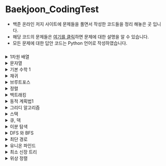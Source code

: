 # Baekjoon_CodingTest
- 백준 온라인 저지 사이트에 문제들을 풀면서 작성한 코드들을 정리 해놓은 곳 입니다.
- 해당 코드의 문제들은 [여기를 클릭](https://www.acmicpc.net/step)하면 문제에 대한 설명을 알 수 있습니다.
- 모든 문제에 대한 답안 코드는 Python 언어로 작성하였습니다.
### 
<details><summary> 1차원 배열 </summary>

- **배열을 사용해 봅시다.**
* [Baekjoon_10818_최소, 최대](https://github.com/gkcksrbs/Baekjoon_CodingTest/blob/master/src/1%EC%B0%A8%EC%9B%90%20%EB%B0%B0%EC%97%B4/Baekjoon_10818_%EC%B5%9C%EC%86%8C%2C%20%EC%B5%9C%EB%8C%80.py)
* [Baekjoon_2562_최댓값](https://github.com/gkcksrbs/Baekjoon_CodingTest/blob/master/src/1%EC%B0%A8%EC%9B%90%20%EB%B0%B0%EC%97%B4/Baekjoon_2562_%EC%B5%9C%EB%8C%93%EA%B0%92.py)
* [Baekoon_2577_숫자의 개수](https://github.com/gkcksrbs/Baekjoon_CodingTest/blob/master/src/1%EC%B0%A8%EC%9B%90%20%EB%B0%B0%EC%97%B4/Baekjoon_2577_%EC%88%AB%EC%9E%90%EC%9D%98%20%EA%B0%9C%EC%88%98.py)
* [Baekjoon_3052_나머지](https://github.com/gkcksrbs/Baekjoon_CodingTest/blob/master/src/1%EC%B0%A8%EC%9B%90%20%EB%B0%B0%EC%97%B4/Baekjoon_3052_%EB%82%98%EB%A8%B8%EC%A7%80.py)
* [Baekjoon_1546_평균](https://github.com/gkcksrbs/Baekjoon_CodingTest/blob/master/src/1%EC%B0%A8%EC%9B%90%20%EB%B0%B0%EC%97%B4/Baekjoon_1546_%ED%8F%89%EA%B7%A0.py)
* [Baekjoon_8958_OX퀴즈](https://github.com/gkcksrbs/Baekjoon_CodingTest/blob/master/src/1%EC%B0%A8%EC%9B%90%20%EB%B0%B0%EC%97%B4/Baekjoon_8958_OX%ED%80%B4%EC%A6%88.py)
* [Baekjoon_4344_평균은 넘겠지](https://github.com/gkcksrbs/Baekjoon_CodingTest/blob/master/src/1%EC%B0%A8%EC%9B%90%20%EB%B0%B0%EC%97%B4/Baekjoon_4344_%ED%8F%89%EA%B7%A0%EC%9D%80%20%EB%84%98%EA%B2%A0%EC%A7%80.py)

</details>

<details><summary> 문자열 </summary>

- **문자열들을 다루는 문제들을 해결해 봅시다.**
* [Baekjoon_11654_아스키코드](https://github.com/gkcksrbs/Baekjoon_CodingTest/blob/master/src/%EB%AC%B8%EC%9E%90%EC%97%B4/Baekjoon_11654_%EC%95%84%EC%8A%A4%ED%82%A4%EC%BD%94%EB%93%9C.py)
* [Baekjoon_11720_숫자의 합](https://github.com/gkcksrbs/Baekjoon_CodingTest/blob/master/src/%EB%AC%B8%EC%9E%90%EC%97%B4/Baekjoon_11720_%EC%88%AB%EC%9E%90%EC%9D%98%20%ED%95%A9.py)
* [Baekjoon_10809_알파벳 찾기](https://github.com/gkcksrbs/Baekjoon_CodingTest/blob/master/src/%EB%AC%B8%EC%9E%90%EC%97%B4/Baekjoon_10809_%EC%95%8C%ED%8C%8C%EB%B2%B3%20%EC%B0%BE%EA%B8%B0.py)
* [Baekjoon_2675_문자열반복](https://github.com/gkcksrbs/Baekjoon_CodingTest/blob/master/src/%EB%AC%B8%EC%9E%90%EC%97%B4/Baekjoon_2675_%EB%AC%B8%EC%9E%90%EC%97%B4%EB%B0%98%EB%B3%B5.py)
* [Baekjoon_1157_단어 공부](https://github.com/gkcksrbs/Baekjoon_CodingTest/blob/master/src/%EB%AC%B8%EC%9E%90%EC%97%B4/Baekjoon_1157_%EB%8B%A8%EC%96%B4%20%EA%B3%B5%EB%B6%80.py)
* [Baekjoon_1152_단어의 개수](https://github.com/gkcksrbs/Baekjoon_CodingTest/blob/master/src/%EB%AC%B8%EC%9E%90%EC%97%B4/Baekjoon_1152_%EB%8B%A8%EC%96%B4%EC%9D%98%20%EA%B0%9C%EC%88%98.py)
* [Baekjoon_2908_상수](https://github.com/gkcksrbs/Baekjoon_CodingTest/blob/master/src/%EB%AC%B8%EC%9E%90%EC%97%B4/Baekjoon_2908_%EC%83%81%EC%88%98.py)
* [Baekjoon_5622_다이얼](https://github.com/gkcksrbs/Baekjoon_CodingTest/blob/master/src/%EB%AC%B8%EC%9E%90%EC%97%B4/Baekjoon_5622_%EB%8B%A4%EC%9D%B4%EC%96%BC.py)
* [Baekjoon_2941_크로아티아 알파벳](https://github.com/gkcksrbs/Baekjoon_CodingTest/blob/master/src/%EB%AC%B8%EC%9E%90%EC%97%B4/Baekjoon_2941_%ED%81%AC%EB%A1%9C%EC%95%84%ED%8B%B0%EC%95%84%20%EC%95%8C%ED%8C%8C%EB%B2%B3.py)
* [Baekjoon_1316_그룹 단어 체커](https://github.com/gkcksrbs/Baekjoon_CodingTest/blob/master/src/%EB%AC%B8%EC%9E%90%EC%97%B4/Baekjoon_1316_%EA%B7%B8%EB%A3%B9%20%EB%8B%A8%EC%96%B4%20%EC%B2%B4%EC%BB%A4.py)

</details>

<details><summary> 기본 수학 1 </summary>

- **수학 문제로 수학적 사고력을 길러봅시다.**
* [Baekjoon_1712_손익분기점](https://github.com/gkcksrbs/Baekjoon_CodingTest/blob/master/src/%EA%B8%B0%EB%B3%B8%20%EC%88%98%ED%95%99%201/Baekjoon_1712_%EC%86%90%EC%9D%B5%EB%B6%84%EA%B8%B0%EC%A0%90.py)
* [Baekjoon_2292_벌집]
* [Baekjoon_1193_분수찾기]
* [Baekoon_2869_달팽이는 올라가고 싶다]
* [Baekjoon_10250_ACM 호텔]
* [Baekjoon_2775_부녀회장이 될테야]
* [Baekjoon_2839_설탕 배달](https://github.com/gkcksrbs/Baekjoon_CodingTest/blob/master/src/%EA%B8%B0%EB%B3%B8%20%EC%88%98%ED%95%99%201/Baekjoon_2839_%EC%84%A4%ED%83%95%20%EB%B0%B0%EB%8B%AC.py)
* [Baekjoon_10757_큰 수 A+B]
* [Baekjoon_1011_ly me to the Alpha Centauri]
</details>

<details><summary> 재귀 </summary>

- **재귀함수를 다뤄봅시다.**
* [Baekjoon_10872_팩토리얼](https://github.com/gkcksrbs/Baekjoon_CodingTest/blob/master/src/%EC%9E%AC%EA%B7%80/Baekjoon_10872_%ED%8C%A9%ED%86%A0%EB%A6%AC%EC%96%BC.py)
* [Baekjoon_10870_피보나치 수 5](https://github.com/gkcksrbs/Baekjoon_CodingTest/blob/master/src/%EC%9E%AC%EA%B7%80/Baekjoon_10870_%ED%94%BC%EB%B3%B4%EB%82%98%EC%B9%98%20%EC%88%98%205.py)
* [Baekjoon_2447_별 찍기 - 10](https://github.com/gkcksrbs/Baekjoon_CodingTest/blob/master/src/%EC%9E%AC%EA%B7%80/Baekjoon_2447_%EB%B3%84%20%EC%B0%8D%EA%B8%B0%20-%2010.py)
* [Baekjoon_11729_하노이 탑 이동 순서](https://github.com/gkcksrbs/Baekjoon_CodingTest/blob/master/src/%EC%9E%AC%EA%B7%80/Baekjoon_11729_%ED%95%98%EB%85%B8%EC%9D%B4%20%ED%83%91%20%EC%9D%B4%EB%8F%99%20%EC%88%9C%EC%84%9C.py)
</details>

<details><summary> 브루트포스 </summary>

- **가장 간단한 알고리즘인, 모든 경우의 수를 검사하는 브루트 포스 알고리즘을 배워 봅시다.**
* [Baekjoon_2798_블랙잭](https://github.com/gkcksrbs/Baekjoon_CodingTest/blob/master/src/%EB%B8%8C%EB%A3%A8%ED%8A%B8%20%ED%8F%AC%EC%8A%A4/Baekjoon_2798_%EB%B8%94%EB%9E%99%EC%9E%AD.py)
* [Baekjoon_2231_분해합](https://github.com/gkcksrbs/Baekjoon_CodingTest/blob/master/src/%EB%B8%8C%EB%A3%A8%ED%8A%B8%20%ED%8F%AC%EC%8A%A4/Baekjoon_2231_%EB%B6%84%ED%95%B4%ED%95%A9.py)
* [Baekjoon_7568_덩치](https://github.com/gkcksrbs/Baekjoon_CodingTest/blob/master/src/%EB%B8%8C%EB%A3%A8%ED%8A%B8%20%ED%8F%AC%EC%8A%A4/Baekjoon_7568_%EB%8D%A9%EC%B9%98.py)
* [Baekjoon_1018_체스판 다시 칠하기](https://github.com/gkcksrbs/Baekjoon_CodingTest/blob/master/src/%EB%B8%8C%EB%A3%A8%ED%8A%B8%20%ED%8F%AC%EC%8A%A4/Baekjoon_1018_%EC%B2%B4%EC%8A%A4%ED%8C%90%20%EB%8B%A4%EC%8B%9C%20%EC%B9%A0%ED%95%98%EA%B8%B0.py)
* [Baekjoon_1436_영화감독 숌](https://github.com/gkcksrbs/Baekjoon_CodingTest/blob/master/src/%EB%B8%8C%EB%A3%A8%ED%8A%B8%20%ED%8F%AC%EC%8A%A4/Baekjoon_1436_%EC%98%81%ED%99%94%EA%B0%90%EB%8F%85%20%EC%88%8C.py)
</details>

<details><summary> 정렬 </summary>

- **배열의 원소를 순서대로 나열하는 알고리즘을 배워 봅시다.**
* [Beakjoon_2750_수 정렬하기](https://github.com/gkcksrbs/Baekjoon_CodingTest/blob/master/src/%EC%A0%95%EB%A0%AC/Beakjoon_2750_%EC%88%98%20%EC%A0%95%EB%A0%AC%ED%95%98%EA%B8%B0.py)
* [Baekjoon_2751_수 정렬하기 2](https://github.com/gkcksrbs/Baekjoon_CodingTest/blob/master/src/%EC%A0%95%EB%A0%AC/Baekjoon_2751_%EC%88%98%20%EC%A0%95%EB%A0%AC%ED%95%98%EA%B8%B0%202.py)
* [Baekjoon_10989_수 정렬하기 3](https://github.com/gkcksrbs/Baekjoon_CodingTest/blob/master/src/%EC%A0%95%EB%A0%AC/Baekjoon_10989_%EC%88%98%20%EC%A0%95%EB%A0%AC%ED%95%98%EA%B8%B0%203.py)
* [Baekjoon_2108_통계학](https://github.com/gkcksrbs/Baekjoon_CodingTest/blob/master/src/%EC%A0%95%EB%A0%AC/Baekjoon_2108_%ED%86%B5%EA%B3%84%ED%95%99.py)
* [Baekjoon_1427_소트인사이드](https://github.com/gkcksrbs/Baekjoon_CodingTest/blob/master/src/%EC%A0%95%EB%A0%AC/Baekjoon_1427_%EC%86%8C%ED%8A%B8%EC%9D%B8%EC%82%AC%EC%9D%B4%EB%93%9C.py)
* [Baekjoon_11650_좌표 정렬하기](https://github.com/gkcksrbs/Baekjoon_CodingTest/blob/master/src/%EC%A0%95%EB%A0%AC/Baekjoon_11650_%EC%A2%8C%ED%91%9C%20%EC%A0%95%EB%A0%AC%ED%95%98%EA%B8%B0.py)
* [Baekjoon_11651_좌표 정렬하기2](https://github.com/gkcksrbs/Baekjoon_CodingTest/blob/master/src/%EC%A0%95%EB%A0%AC/Baekjoon_11651_%EC%A2%8C%ED%91%9C%20%EC%A0%95%EB%A0%AC%ED%95%98%EA%B8%B02.py)
* [Baekjoon_1181_단어 정렬](https://github.com/gkcksrbs/Baekjoon_CodingTest/blob/master/src/%EC%A0%95%EB%A0%AC/Baekjoon_1181_%EB%8B%A8%EC%96%B4%20%EC%A0%95%EB%A0%AC.py)
* [Baekjoon_10814_나이순 정렬](https://github.com/gkcksrbs/Baekjoon_CodingTest/blob/master/src/%EC%A0%95%EB%A0%AC/Baekjoon_10814_%EB%82%98%EC%9D%B4%EC%88%9C%20%EC%A0%95%EB%A0%AC.py)
</details>

<details><summary> 백트래킹 </summary>

- **모든 경우를 탐색하는 백트래킹 알고리즘을 배워 봅시다.**
* [Baekjoon_15649_N과 M (1)](https://github.com/gkcksrbs/Baekjoon_CodingTest/blob/master/src/%EB%B0%B1%ED%8A%B8%EB%9E%98%ED%82%B9/Baekjoon_15649_N%EA%B3%BC%20M%20(1).py)
* [Baekjoon_15650_N과 M (2)](https://github.com/gkcksrbs/Baekjoon_CodingTest/blob/master/src/%EB%B0%B1%ED%8A%B8%EB%9E%98%ED%82%B9/Baekjoon_15650_N%EA%B3%BC%20M%20(2).py)
* [Baekjoon_15651_N과 M (3)](https://github.com/gkcksrbs/Baekjoon_CodingTest/blob/master/src/%EB%B0%B1%ED%8A%B8%EB%9E%98%ED%82%B9/Baekjoon_15651_N%EA%B3%BC%20M%20(3).py)
* [Baekjoon_15652_N과 M (4)](https://github.com/gkcksrbs/Baekjoon_CodingTest/blob/master/src/%EB%B0%B1%ED%8A%B8%EB%9E%98%ED%82%B9/Baekjoon_15652_N%EA%B3%BC%20M%20(4).py)
* [Baekjoon_9663_N-Queen](https://github.com/gkcksrbs/Baekjoon_CodingTest/blob/master/src/%EB%B0%B1%ED%8A%B8%EB%9E%98%ED%82%B9/Baekjoon_9663_N-Queen.py)
* [Baekjoon_2580_스도쿠](https://github.com/gkcksrbs/Baekjoon_CodingTest/blob/master/src/%EB%B0%B1%ED%8A%B8%EB%9E%98%ED%82%B9/Baekjoon_2580_%EC%8A%A4%EB%8F%84%EC%BF%A0.py)
* [Baekjoon_14888_연산자 끼워넣기](https://github.com/gkcksrbs/Baekjoon_CodingTest/blob/master/src/%EB%B0%B1%ED%8A%B8%EB%9E%98%ED%82%B9/Baekjoon_14888_%EC%97%B0%EC%82%B0%EC%9E%90%20%EB%81%BC%EC%9B%8C%EB%84%A3%EA%B8%B0.py)
* [Baekjoon_14889_스타트와 링크](https://github.com/gkcksrbs/Baekjoon_CodingTest/blob/master/src/%EB%B0%B1%ED%8A%B8%EB%9E%98%ED%82%B9/Baekjoon_14889_%EC%8A%A4%ED%83%80%ED%8A%B8%EC%99%80%20%EB%A7%81%ED%81%AC.py)
</details>

<details><summary> 동적 계획법1 </summary>

- **기초적인 동적 계획법 문제들을 풀어봅시다.**
* [Baekjoon_1003_피보나치 함수](https://github.com/gkcksrbs/Baekjoon_CodingTest/blob/master/src/%EB%8F%99%EC%A0%81%20%EA%B3%84%ED%9A%8D%EB%B2%95%201/Baekjoon_1003_%ED%94%BC%EB%B3%B4%EB%82%98%EC%B9%98%20%ED%95%A8%EC%88%98.py)
* [Baekjoon_9184_신나는 함수 실행]
* [Baekjoon_1904_01타일](https://github.com/gkcksrbs/Baekjoon_CodingTest/blob/master/src/%EB%8F%99%EC%A0%81%20%EA%B3%84%ED%9A%8D%EB%B2%95%201/Baekjoon_1904_01%ED%83%80%EC%9D%BC.py)
* [Baekjoon_9461_파도반 수열](https://github.com/gkcksrbs/Baekjoon_CodingTest/blob/master/src/%EB%8F%99%EC%A0%81%20%EA%B3%84%ED%9A%8D%EB%B2%95%201/Baekjoon_9461_%ED%8C%8C%EB%8F%84%EB%B0%98%20%EC%88%98%EC%97%B4.py)
* [Baekjoon_1149_RGB거리](https://github.com/gkcksrbs/Baekjoon_CodingTest/blob/master/src/%EB%8F%99%EC%A0%81%20%EA%B3%84%ED%9A%8D%EB%B2%95%201/Baekjoon_1149_RGB%EA%B1%B0%EB%A6%AC.py)
* [Baekjoon_1932_정수 삼각형]
* [Baekjoon_2579_계단 오르기](https://github.com/gkcksrbs/Baekjoon_CodingTest/blob/master/src/%EB%8F%99%EC%A0%81%20%EA%B3%84%ED%9A%8D%EB%B2%95%201/Baekjoon_2579_%EA%B3%84%EB%8B%A8%20%EC%98%A4%EB%A5%B4%EA%B8%B0.py)
* [Baekjoon_1463_1로 만들기](https://github.com/gkcksrbs/Baekjoon_CodingTest/blob/master/src/%EB%8F%99%EC%A0%81%20%EA%B3%84%ED%9A%8D%EB%B2%95%201/Baekjoon_1463_1%EB%A1%9C%20%EB%A7%8C%EB%93%A4%EA%B8%B0.py)
* [Baekjoon_10844_쉬운 계단 수](https://github.com/gkcksrbs/Baekjoon_CodingTest/blob/master/src/%EB%8F%99%EC%A0%81%20%EA%B3%84%ED%9A%8D%EB%B2%95%201/Baekjoon_10844_%EC%89%AC%EC%9A%B4%20%EA%B3%84%EB%8B%A8%20%EC%88%98.py)
* [Baekjoon_2156_포도주 시식](https://github.com/gkcksrbs/Baekjoon_CodingTest/blob/master/src/%EB%8F%99%EC%A0%81%20%EA%B3%84%ED%9A%8D%EB%B2%95%201/Baekjoon__2156_%ED%8F%AC%EB%8F%84%EC%A3%BC%20%EC%8B%9C%EC%8B%9D.py)
* [Baekjoon_11053_가장 긴 증가하는 부분 수열]
* [Baekjoon_11054_가장 긴 바이토닉 부분 수열]
* [Baekjoon_2565_전깃줄]
* [Baekjoon_9251_LCS]
* [Baekjoon_1912_연속합]
* [Baekjoon_12865_평범한 배낭]
</details>

<details><summary> 그리디 알고리즘 </summary>

- **특정 상황에서 성립하는 그리디 알고리즘을 배워 봅시다.**
* [Baekjoon_11047_동전 0](https://github.com/gkcksrbs/Baekjoon_CodingTest/blob/master/src/%EA%B7%B8%EB%A6%AC%EB%94%94%20%EC%95%8C%EA%B3%A0%EB%A6%AC%EC%A6%98/Baekjoon_11047_%EB%8F%99%EC%A0%84%200.py)
* [Baekjoon_1931_회의실배정](https://github.com/gkcksrbs/Baekjoon_CodingTest/blob/master/src/%EA%B7%B8%EB%A6%AC%EB%94%94%20%EC%95%8C%EA%B3%A0%EB%A6%AC%EC%A6%98/Baekjoon_1931_%ED%9A%8C%EC%9D%98%EC%8B%A4%EB%B0%B0%EC%A0%95.py)
* [Baekjoon_11399_ATM](https://github.com/gkcksrbs/Baekjoon_CodingTest/blob/master/src/%EA%B7%B8%EB%A6%AC%EB%94%94%20%EC%95%8C%EA%B3%A0%EB%A6%AC%EC%A6%98/Baekjoon_11399_ATM.py)
* [Baekjoon_1541_잃어버린 괄호](https://github.com/gkcksrbs/Baekjoon_CodingTest/blob/master/src/%EA%B7%B8%EB%A6%AC%EB%94%94%20%EC%95%8C%EA%B3%A0%EB%A6%AC%EC%A6%98/Baekjoon_1541_%EC%9E%83%EC%96%B4%EB%B2%84%EB%A6%B0%20%EA%B4%84%ED%98%B8.py)
* [Baekjoon_13305_주유소]
</details>

<details><summary> 스택 </summary>

- **스택을 구현하고 사용해 봅시다.**
* [Baekjoon_10828_스택](https://github.com/gkcksrbs/Baekjoon_CodingTest/blob/master/src/%EC%8A%A4%ED%83%9D/Baekjoon_10828_%EC%8A%A4%ED%83%9D.py)
* [Baekjoon_10773_제로](https://github.com/gkcksrbs/Baekjoon_CodingTest/blob/master/src/%EC%8A%A4%ED%83%9D/Baekjoon_10773_%EC%A0%9C%EB%A1%9C.py)
* [Baekjoon_9012_괄호](https://github.com/gkcksrbs/Baekjoon_CodingTest/blob/master/src/%EC%8A%A4%ED%83%9D/Baekjoon_9012_%EA%B4%84%ED%98%B8.py)
* [Baekjoon_4949_균형잡힌 세상](https://github.com/gkcksrbs/Baekjoon_CodingTest/blob/master/src/%EC%8A%A4%ED%83%9D/Baekjoon_4949_%EA%B7%A0%ED%98%95%EC%9E%A1%ED%9E%8C%20%EC%84%B8%EC%83%81.py)
* [Baekjoon_1874_스택 수열](https://github.com/gkcksrbs/Baekjoon_CodingTest/blob/master/src/%EC%8A%A4%ED%83%9D/Baekjoon_1874_%EC%8A%A4%ED%83%9D%20%EC%88%98%EC%97%B4.py)
* [Baekjoon_17298_오큰수]
</details>

<details><summary> 큐, 덱 </summary>

- **큐와 덱을 구현하고 사용해 봅시다.**
* [Baekjoon_18258_큐 2](https://github.com/gkcksrbs/Baekjoon_CodingTest/blob/master/src/%ED%81%90%2C%20%EB%8D%B1/Baekjoon_18258_%ED%81%90%202.py)
* [Baekjoon_2164_카드2](https://github.com/gkcksrbs/Baekjoon_CodingTest/blob/master/src/%ED%81%90%2C%20%EB%8D%B1/Baekjoon_2164_%EC%B9%B4%EB%93%9C2.py)
* [Baekjoon_11866_요세푸스 문제 0](https://github.com/gkcksrbs/Baekjoon_CodingTest/blob/master/src/%ED%81%90%2C%20%EB%8D%B1/Baekjoon_11866_%EC%9A%94%EC%84%B8%ED%91%B8%EC%8A%A4%20%EB%AC%B8%EC%A0%9C%200.py)
* [Baekjoon_1966_프린터 큐](https://github.com/gkcksrbs/Baekjoon_CodingTest/blob/master/src/%ED%81%90%2C%20%EB%8D%B1/Baekjoon_1966_%ED%94%84%EB%A6%B0%ED%84%B0%20%ED%81%90.py)
* [Baekjoon_10866_덱](https://github.com/gkcksrbs/Baekjoon_CodingTest/blob/master/src/%ED%81%90%2C%20%EB%8D%B1/Baekjoon_10866_%EB%8D%B1.py)
* [Baekjoon_1021_회전하는 큐](https://github.com/gkcksrbs/Baekjoon_CodingTest/blob/master/src/%ED%81%90%2C%20%EB%8D%B1/Baekjoon_1021_%ED%9A%8C%EC%A0%84%ED%95%98%EB%8A%94%20%ED%81%90.py)
* [Baekjoon_5430_AC](https://github.com/gkcksrbs/Baekjoon_CodingTest/blob/master/src/%ED%81%90%2C%20%EB%8D%B1/Baekjoon_5430_AC.py)
</details>

<details><summary> 이분 탐색 </summary>

- **이분 탐색 알고리즘을 배워 봅시다.**
* [Baekjoon_1920_수 찾기](https://github.com/gkcksrbs/Baekjoon_CodingTest/blob/master/src/%EC%9D%B4%EB%B6%84%20%ED%83%90%EC%83%89/Baekjoon_1920_%EC%88%98%20%EC%B0%BE%EA%B8%B0.py)
* [Baekjoon_10816_숫자 카드 2](https://github.com/gkcksrbs/Baekjoon_CodingTest/blob/master/src/%EC%9D%B4%EB%B6%84%20%ED%83%90%EC%83%89/Baekjoon_10816_%EC%88%AB%EC%9E%90%20%EC%B9%B4%EB%93%9C%202.py)
* [Baekjoon_1654_랜선 자르기](https://github.com/gkcksrbs/Baekjoon_CodingTest/blob/master/src/%EC%9D%B4%EB%B6%84%20%ED%83%90%EC%83%89/Baekjoon_1654_%EB%9E%9C%EC%84%A0%20%EC%9E%90%EB%A5%B4%EA%B8%B0.py)
* [Baekjoon_2805_나무 자르기](https://github.com/gkcksrbs/Baekjoon_CodingTest/blob/master/src/%EC%9D%B4%EB%B6%84%20%ED%83%90%EC%83%89/Baekjoon_2805_%EB%82%98%EB%AC%B4%20%EC%9E%90%EB%A5%B4%EA%B8%B0.py)
* [Baekjoon_2110_공유기 설치](https://github.com/gkcksrbs/Baekjoon_CodingTest/blob/master/src/%EC%9D%B4%EB%B6%84%20%ED%83%90%EC%83%89/Baekjoon_2110_%EA%B3%B5%EC%9C%A0%EA%B8%B0%20%EC%84%A4%EC%B9%98.py)
* [Baekjoon_1300_K번째 수](https://github.com/gkcksrbs/Baekjoon_CodingTest/blob/master/src/%EC%9D%B4%EB%B6%84%20%ED%83%90%EC%83%89/Baekjoon_1300_K%EB%B2%88%EC%A7%B8%20%EC%88%98.py)
* [Baekjoon_12015_가장 긴 증가하는 부분 수열 2](https://github.com/gkcksrbs/Baekjoon_CodingTest/blob/master/src/%EC%9D%B4%EB%B6%84%20%ED%83%90%EC%83%89/Baekjoon_12015_%EA%B0%80%EC%9E%A5%20%EA%B8%B4%20%EC%A6%9D%EA%B0%80%ED%95%98%EB%8A%94%20%EB%B6%80%EB%B6%84%20%EC%88%98%EC%97%B4%202.py)

</details>

<details><summary> DFS 와 BFS </summary>

- **그래프를 순회하는 알고리즘을 배워 봅시다.**
* [Baekjoon_1260_DFS와 BFS](https://github.com/gkcksrbs/Baekjoon_CodingTest/blob/master/src/DFS%EC%99%80%20BFS/Baekjoon_1260_DFS%EC%99%80%20BFS.py)
* [Baekjoon_2606_바이러스](https://github.com/gkcksrbs/Baekjoon_CodingTest/blob/master/src/DFS%EC%99%80%20BFS/Baekjoon_2606_%EB%B0%94%EC%9D%B4%EB%9F%AC%EC%8A%A4.py)
* [Baekjoon_2667_단지번호붙이기](https://github.com/gkcksrbs/Baekjoon_CodingTest/blob/master/src/DFS%EC%99%80%20BFS/Baekjoon_2667_%EB%8B%A8%EC%A7%80%EB%B2%88%ED%98%B8%EB%B6%99%EC%9D%B4%EA%B8%B0.py)
* [Baekjoon_1012_유기농 배추](https://github.com/gkcksrbs/Baekjoon_CodingTest/blob/master/src/DFS%EC%99%80%20BFS/Baekjoon_1012_%EC%9C%A0%EA%B8%B0%EB%86%8D%20%EB%B0%B0%EC%B6%94.py)
* [Baekjoon_2178_미로 탐색](https://github.com/gkcksrbs/Baekjoon_CodingTest/blob/master/src/DFS%EC%99%80%20BFS/Baekjoon_2178_%EB%AF%B8%EB%A1%9C%20%ED%83%90%EC%83%89.py)
* [Baekjoon_7576_토마토](https://github.com/gkcksrbs/Baekjoon_CodingTest/blob/master/src/DFS%EC%99%80%20BFS/Baekjoon_7576_%ED%86%A0%EB%A7%88%ED%86%A0.py)
* [Baekjoon_7569_토마토](https://github.com/gkcksrbs/Baekjoon_CodingTest/blob/master/src/DFS%EC%99%80%20BFS/Baekjoon_7569_%ED%86%A0%EB%A7%88%ED%86%A0.py)
* [Baekjoon_1697_숨바꼭질](https://github.com/gkcksrbs/Baekjoon_CodingTest/blob/master/src/DFS%EC%99%80%20BFS/Baekjoon_1697_%EC%88%A8%EB%B0%94%EA%BC%AD%EC%A7%88.py)
* [Baekjoon_2206_벽 부수고 이동하기](https://github.com/gkcksrbs/Baekjoon_CodingTest/blob/master/src/DFS%EC%99%80%20BFS/Baekjoon_2206_%EB%B2%BD%20%EB%B6%80%EC%88%98%EA%B3%A0%20%EC%9D%B4%EB%8F%99%ED%95%98%EA%B8%B0.py)
* [Baekjoon_7562_나이트의 이동]
* [Baekjoon_1707_이분 그래프]
</details>

<details><summary> 최단 경로 </summary>

- **그래프의 간선에 가중치가 없으면 BFS로 최단거리를 찾을 수 있습니다. 가중치가 있다면 어떨까요?**
* [Baekjoon_1753_최단경로](https://github.com/gkcksrbs/Baekjoon_CodingTest/blob/master/src/%EC%B5%9C%EB%8B%A8%20%EA%B2%BD%EB%A1%9C/Baekjoon_1753_%EC%B5%9C%EB%8B%A8%EA%B2%BD%EB%A1%9C.py)
* [Baekjoon_1504_특정한 최단 경로](https://github.com/gkcksrbs/Baekjoon_CodingTest/blob/master/src/%EC%B5%9C%EB%8B%A8%20%EA%B2%BD%EB%A1%9C/Baekjoon_1504_%ED%8A%B9%EC%A0%95%ED%95%9C%20%EC%B5%9C%EB%8B%A8%20%EA%B2%BD%EB%A1%9C.py)
* [Baekjoon_9370_미확인 도착지](https://github.com/gkcksrbs/Baekjoon_CodingTest/blob/master/src/%EC%B5%9C%EB%8B%A8%20%EA%B2%BD%EB%A1%9C/Baekjoon_9370_%EB%AF%B8%ED%99%95%EC%9D%B8%20%EB%8F%84%EC%B0%A9%EC%A7%80.py)
* [Baekjoon_11657_타임머신](https://github.com/gkcksrbs/Baekjoon_CodingTest/blob/master/src/%EC%B5%9C%EB%8B%A8%20%EA%B2%BD%EB%A1%9C/Baekjoon_11657_%ED%83%80%EC%9E%84%EB%A8%B8%EC%8B%A0.py)
* [Baekjoon_11404_플로이드]
* [Baekjoon_10217_KCM Travel](https://github.com/gkcksrbs/Baekjoon_CodingTest/blob/master/src/%EC%B5%9C%EB%8B%A8%20%EA%B2%BD%EB%A1%9C/Baekjoon_10217_KCM%20Travel.py)
* [Baekjoon_1956_운동](https://github.com/gkcksrbs/Baekjoon_CodingTest/blob/master/src/%EC%B5%9C%EB%8B%A8%20%EA%B2%BD%EB%A1%9C/Baekjoon_1956_%EC%9A%B4%EB%8F%99.py)

</details>

<details><summary> 유니온 파인드 </summary>

- **유니온 파인드(또는 disjoint set, 상호 배타적 집합, ...) 자료구조를 배워 봅시다.**
* [Baekjoon_1717_집합의 표현](https://github.com/gkcksrbs/Baekjoon_CodingTest/blob/master/src/%EC%9C%A0%EB%8B%88%EC%98%A8%20%ED%8C%8C%EC%9D%B8%EB%93%9C/Baekjoon_1717_%EC%A7%91%ED%95%A9%EC%9D%98%20%ED%91%9C%ED%98%84.py)
* [Baekjoon_1976_여행 가자](https://github.com/gkcksrbs/Baekjoon_CodingTest/blob/master/src/%EC%9C%A0%EB%8B%88%EC%98%A8%20%ED%8C%8C%EC%9D%B8%EB%93%9C/Baekjoon_1976_%EC%97%AC%ED%96%89%20%EA%B0%80%EC%9E%90.py)
* [Baekjoon_4195_친구 네트워크](https://github.com/gkcksrbs/Baekjoon_CodingTest/blob/master/src/%EC%9C%A0%EB%8B%88%EC%98%A8%20%ED%8C%8C%EC%9D%B8%EB%93%9C/Baekjoon_4195_%EC%B9%9C%EA%B5%AC%20%EB%84%A4%ED%8A%B8%EC%9B%8C%ED%81%AC.py)
* [Baekjoon_20040_사이클 게임]
</details>

<details><summary> 최소 신장 트리 </summary>

- **최소 비용으로 그래프의 모든 정점을 연결해 봅시다.**
* [Baekjoon_9372_상근이의 여행](https://github.com/gkcksrbs/Baekjoon_CodingTest/blob/master/src/%EC%B5%9C%EC%86%8C%20%EC%8B%A0%EC%9E%A5%20%ED%8A%B8%EB%A6%AC/Baekjoon_9372_%EC%83%81%EA%B7%BC%EC%9D%B4%EC%9D%98%20%EC%97%AC%ED%96%89.py)
* [Baekjoon_1197_최소 스패닝 트리](https://github.com/gkcksrbs/Baekjoon_CodingTest/blob/master/src/%EC%B5%9C%EC%86%8C%20%EC%8B%A0%EC%9E%A5%20%ED%8A%B8%EB%A6%AC/Baekjoon_1197_%EC%B5%9C%EC%86%8C%20%EC%8A%A4%ED%8C%A8%EB%8B%9D%20%ED%8A%B8%EB%A6%AC.py)
* [Baekjoon_4386_별자리 만들기](https://github.com/gkcksrbs/Baekjoon_CodingTest/blob/master/src/%EC%B5%9C%EC%86%8C%20%EC%8B%A0%EC%9E%A5%20%ED%8A%B8%EB%A6%AC/Baekjoon_4386_%EB%B3%84%EC%9E%90%EB%A6%AC%20%EB%A7%8C%EB%93%A4%EA%B8%B0.py)
* [Baekjoon_1774_우주신과의 교감](https://github.com/gkcksrbs/Baekjoon_CodingTest/blob/master/src/%EC%B5%9C%EC%86%8C%20%EC%8B%A0%EC%9E%A5%20%ED%8A%B8%EB%A6%AC/Baekjoon_1774_%EC%9A%B0%EC%A3%BC%EC%8B%A0%EA%B3%BC%EC%9D%98%20%EA%B5%90%EA%B0%90.py)
* [Baekjoon_2887_행성 터널](https://github.com/gkcksrbs/Baekjoon_CodingTest/blob/master/src/%EC%B5%9C%EC%86%8C%20%EC%8B%A0%EC%9E%A5%20%ED%8A%B8%EB%A6%AC/Baekjoon_2887_%ED%96%89%EC%84%B1%20%ED%84%B0%EB%84%90.py)
* [Baekjoon_17472_다리 만들기 2]
</details>

<details><summary> 위상 정렬 </summary>

- **간선에 방향이 있는 그래프의 정점을 나열해 역방향이 없게 만드는 알고리즘을 다뤄 봅시다.**
* [Baekjoon_2252_줄 세우기](https://github.com/gkcksrbs/Baekjoon_CodingTest/blob/master/src/%EC%9C%84%EC%83%81%20%EC%A0%95%EB%A0%AC/Baekjoon_2252_%EC%A4%84%20%EC%84%B8%EC%9A%B0%EA%B8%B0.py)
* [Baekjoon_3665_최종 순위](https://github.com/gkcksrbs/Baekjoon_CodingTest/blob/master/src/%EC%9C%84%EC%83%81%20%EC%A0%95%EB%A0%AC/Baekjoon_3665_%EC%B5%9C%EC%A2%85%20%EC%88%9C%EC%9C%84.py)
* [Baekjoon_1005_ACM Craft]
* [Baekjoon_1766_문제집]
</details>

